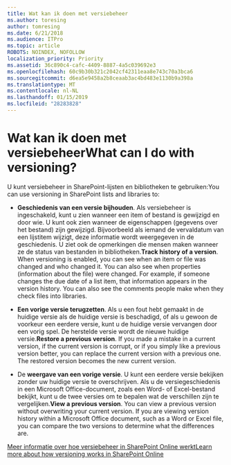 ```yaml
---
title: Wat kan ik doen met versiebeheer
ms.author: toresing
author: tomresing
ms.date: 6/21/2018
ms.audience: ITPro
ms.topic: article
ROBOTS: NOINDEX, NOFOLLOW
localization_priority: Priority
ms.assetid: 36c890c4-cafc-4409-8887-4a5c039692e3
ms.openlocfilehash: 60c9b30b321c2042cf42311eaa8e743c70a3bca6
ms.sourcegitcommit: d6ea5e9458a2b8ceaab3ac4bd483e1130b9a398a
ms.translationtype: MT
ms.contentlocale: nl-NL
ms.lasthandoff: 01/15/2019
ms.locfileid: "28283828"
---
```

# <a name="what-can-i-do-with-versioning"></a><span data-ttu-id="f57e5-102">Wat kan ik doen met versiebeheer</span><span class="sxs-lookup"><span data-stu-id="f57e5-102">What can I do with versioning?</span></span>

<span data-ttu-id="f57e5-103">U kunt versiebeheer in SharePoint-lijsten en bibliotheken te gebruiken:</span><span class="sxs-lookup"><span data-stu-id="f57e5-103">You can use versioning in SharePoint lists and libraries to:</span></span>
  
- <span data-ttu-id="f57e5-p101">**Geschiedenis van een versie bijhouden**. Als versiebeheer is ingeschakeld, kunt u zien wanneer een item of bestand is gewijzigd en door wie. U kunt ook zien wanneer de eigenschappen (gegevens over het bestand) zijn gewijzigd. Bijvoorbeeld als iemand de vervaldatum van een lijstitem wijzigt, deze informatie wordt weergegeven in de geschiedenis. U ziet ook de opmerkingen die mensen maken wanneer ze de status van bestanden in bibliotheken.</span><span class="sxs-lookup"><span data-stu-id="f57e5-p101">**Track history of a version**. When versioning is enabled, you can see when an item or file was changed and who changed it. You can also see when properties (information about the file) were changed. For example, if someone changes the due date of a list item, that information appears in the version history. You can also see the comments people make when they check files into libraries.</span></span> 
    
- <span data-ttu-id="f57e5-p102">**Een vorige versie terugzetten**. Als u een fout hebt gemaakt in de huidige versie als de huidige versie is beschadigd, of als u gewoon de voorkeur een eerdere versie, kunt u de huidige versie vervangen door een vorig spel. De herstelde versie wordt de nieuwe huidige versie.</span><span class="sxs-lookup"><span data-stu-id="f57e5-p102">**Restore a previous version**. If you made a mistake in a current version, if the current version is corrupt, or if you simply like a previous version better, you can replace the current version with a previous one. The restored version becomes the new current version.</span></span> 
    
- <span data-ttu-id="f57e5-p103">De **weergave van een vorige versie**. U kunt een eerdere versie bekijken zonder uw huidige versie te overschrijven. Als u de versiegeschiedenis in een Microsoft Office-document, zoals een Word- of Excel-bestand bekijkt, kunt u de twee versies om te bepalen wat de verschillen zijn te vergelijken.</span><span class="sxs-lookup"><span data-stu-id="f57e5-p103">**View a previous version**. You can view a previous version without overwriting your current version. If you are viewing version history within a Microsoft Office document, such as a Word or Excel file, you can compare the two versions to determine what the differences are.</span></span> 
    
[<span data-ttu-id="f57e5-115">Meer informatie over hoe versiebeheer in SharePoint Online werkt</span><span class="sxs-lookup"><span data-stu-id="f57e5-115">Learn more about how versioning works in SharePoint Online</span></span>](https://go.microsoft.com/fwlink/?linkid=875710)
  

